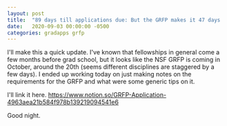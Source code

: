 ```yaml
---
layout: post
title:  "89 days till applications due: But the GRFP makes it 47 days :O"
date:   2020-09-03 00:00:00 -0500
categories: gradapps grfp
---
```


I'll make this a quick update. I've known that fellowships in general come a few months before grad school, but it looks like the NSF GRFP is coming in October, around the 20th (seems different disciplines are staggered by a few days). I ended up working today on just making notes on the requirements for the GRFP and what were some generic tips on it.

I'll link it here.
https://www.notion.so/GRFP-Application-4963aea21b584f978b139219094541e6

Good night.